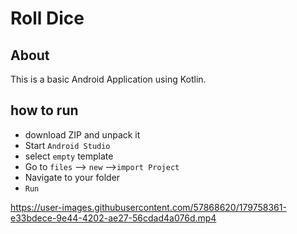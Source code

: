 # Roll Dice

## About

This is a basic Android Application using Kotlin. 

## how to run 

- download ZIP and unpack it 
- Start `Android Studio`
- select `empty` template
- Go to `files` --> `new` -->`import Project`
- Navigate to your folder
- `Run`


https://user-images.githubusercontent.com/57868620/179758361-e33bdece-9e44-4202-ae27-56cdad4a076d.mp4


